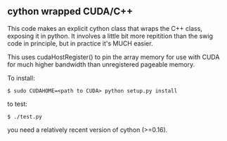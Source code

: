 ## cython wrapped CUDA/C++

This code makes an explicit cython class that wraps the C++ class, exposing it in python. It involves a little bit more repitition than the swig code in principle, but in practice it's MUCH easier.

This uses cudaHostRegister() to pin the array memory for use with CUDA for much higher bandwidth than unregistered pageable memory.

To install:

`$ sudo CUDAHOME=<path to CUDA> python setup.py install`

to test:

`$ ./test.py`

you need a relatively recent version of cython (>=0.16).



